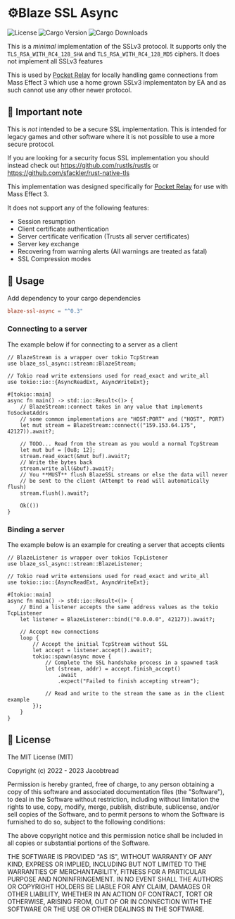 # ⚙️Blaze SSL Async

![License](https://img.shields.io/github/license/jacobtread/blaze-ssl-async?style=for-the-badge)
![Cargo Version](https://img.shields.io/crates/v/blaze-ssl-async?style=for-the-badge)
![Cargo Downloads](https://img.shields.io/crates/d/blaze-ssl-async?style=for-the-badge)

This is a *minimal* implementation of the SSLv3 protocol. It supports only the `TLS_RSA_WITH_RC4_128_SHA` and `TLS_RSA_WITH_RC4_128_MD5` ciphers. It does not implement all SSLv3 features

This is used by [Pocket Relay](https://github.com/PocketRelay/) for locally handling game connections from Mass Effect 3 which use a home grown SSLv3 implementaton by EA and as such cannot use any other newer protocol.

## 📌 Important note

This is *not* intended to be a secure SSL implementation. This is intended for legacy games and other software where it is not possible to use a more secure protocol.

If you are looking for a security focus SSL implementation you should instead check out https://github.com/rustls/rustls or https://github.com/sfackler/rust-native-tls

This implementation was designed specifically for [Pocket Relay](https://github.com/PocketRelay/) for use with Mass Effect 3.

It does not support any of the following features:
- Session resumption
- Client certificate authentication
- Server certificate verification (Trusts all server certificates)
- Server key exchange
- Recovering from warning alerts (All warnings are treated as fatal)
- SSL Compression modes

## 📄 Usage

Add dependency to your cargo dependencies

```toml
blaze-ssl-async = "^0.3"
```

### Connecting to a server

The example below if for connecting to a server as a client

```rust,no_run
// BlazeStream is a wrapper over tokio TcpStream
use blaze_ssl_async::stream::BlazeStream;

// Tokio read write extensions used for read_exact and write_all
use tokio::io::{AsyncReadExt, AsyncWriteExt};

#[tokio::main]
async fn main() -> std::io::Result<()> {
    // BlazeStream::connect takes in any value that implements ToSocketAddrs
    // some common implementations are "HOST:PORT" and ("HOST", PORT)
    let mut stream = BlazeStream::connect(("159.153.64.175", 42127)).await?;

    // TODO... Read from the stream as you would a normal TcpStream
    let mut buf = [0u8; 12];
    stream.read_exact(&mut buf).await?;
    // Write the bytes back
    stream.write_all(&buf).await?;
    // You **MUST** flush BlazeSSL streams or else the data will never
    // be sent to the client (Attempt to read will automatically flush)
    stream.flush().await?;

    Ok(())
}
```

### Binding a server

The example below is an example for creating a server that accepts clients

```rust,no_run
// BlazeListener is wrapper over tokios TcpListener
use blaze_ssl_async::stream::BlazeListener;

// Tokio read write extensions used for read_exact and write_all
use tokio::io::{AsyncReadExt, AsyncWriteExt};

#[tokio::main]
async fn main() -> std::io::Result<()> {
    // Bind a listener accepts the same address values as the tokio TcpListener
    let listener = BlazeListener::bind(("0.0.0.0", 42127)).await?;

    // Accept new connections
    loop {
        // Accept the initial TcpStream without SSL 
        let accept = listener.accept().await?;
        tokio::spawn(async move {
            // Complete the SSL handshake process in a spawned task
            let (stream, addr) = accept.finish_accept()
                .await
                .expect("Failed to finish accepting stream");

            // Read and write to the stream the same as in the client example
        });
    }
}
```

## 🧾 License

The MIT License (MIT)

Copyright (c) 2022 - 2023 Jacobtread

Permission is hereby granted, free of charge, to any person obtaining a copy
of this software and associated documentation files (the "Software"), to deal
in the Software without restriction, including without limitation the rights
to use, copy, modify, merge, publish, distribute, sublicense, and/or sell
copies of the Software, and to permit persons to whom the Software is
furnished to do so, subject to the following conditions:

The above copyright notice and this permission notice shall be included in all
copies or substantial portions of the Software.

THE SOFTWARE IS PROVIDED "AS IS", WITHOUT WARRANTY OF ANY KIND, EXPRESS OR
IMPLIED, INCLUDING BUT NOT LIMITED TO THE WARRANTIES OF MERCHANTABILITY,
FITNESS FOR A PARTICULAR PURPOSE AND NONINFRINGEMENT. IN NO EVENT SHALL THE
AUTHORS OR COPYRIGHT HOLDERS BE LIABLE FOR ANY CLAIM, DAMAGES OR OTHER
LIABILITY, WHETHER IN AN ACTION OF CONTRACT, TORT OR OTHERWISE, ARISING FROM,
OUT OF OR IN CONNECTION WITH THE SOFTWARE OR THE USE OR OTHER DEALINGS IN THE
SOFTWARE.